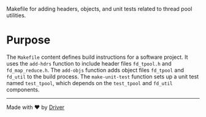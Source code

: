 <!--------------------------------------------------------------------------------->
<!-- IMPORTANT: This file is auto-generated by Driver (https://driver.ai). -------->
<!-- Manual edits may be overwritten on future commits. --------------------------->
<!--------------------------------------------------------------------------------->

Makefile for adding headers, objects, and unit tests related to thread pool utilities.

# Purpose
The `Makefile` content defines build instructions for a software project. It uses the `add-hdrs` function to include header files `fd_tpool.h` and `fd_map_reduce.h`. The `add-objs` function adds object files `fd_tpool` and `fd_util` to the build process. The `make-unit-test` function sets up a unit test named `test_tpool`, which depends on the `test_tpool` and `fd_util` components.

---
Made with ❤️ by [Driver](https://www.driver.ai/)